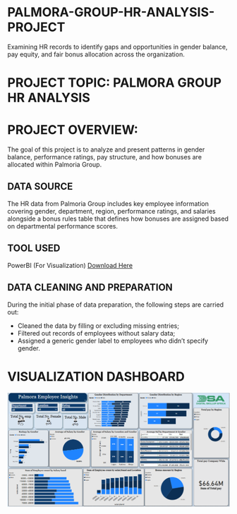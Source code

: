 # PALMORA-GROUP-HR-ANALYSIS-PROJECT
Examining HR records to identify gaps and opportunities in gender balance, pay equity, and fair bonus allocation across the organization.

# PROJECT TOPIC: PALMORA GROUP HR ANALYSIS

# PROJECT OVERVIEW:
The goal of this project is to analyze and present patterns in gender balance, performance ratings, pay structure, and how bonuses are allocated within Palmoria Group.

## DATA SOURCE 
The HR data from Palmoria Group includes key employee information covering gender, department, region, performance ratings, and salaries alongside a bonus rules table that defines how bonuses are assigned based on departmental performance scores.

## TOOL USED
PowerBI (For Visualization) [Download Here](https://www.microsoft.com/en-us/download/details.aspx?id=58494)

## DATA CLEANING AND PREPARATION 
During the initial phase of data preparation, the following steps are carried out:
- Cleaned the data by filling or excluding missing entries; 
- Filtered out records of employees without salary data;  
- Assigned a generic gender label to employees who didn’t specify gender.

# VISUALIZATION DASHBOARD 


![image alt](https://github.com/Prosave123/PALMORA-GROUP-HR-ANALYSIS-PROJECT/blob/9830b011e0e699862788a4f808e4e533e3e76836/Screenshot%20(386).png)






















